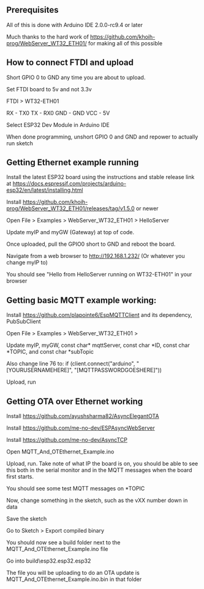 ## Prerequisites

All of this is done with Arduino IDE 2.0.0-rc9.4 or later

Much thanks to the hard work of https://github.com/khoih-prog/WebServer_WT32_ETH01/ for making all of this possible

## How to connect FTDI and upload

Short GPIO 0 to GND any time you are about to upload.

Set FTDI board to 5v and not 3.3v

FTDI > WT32-ETH01

RX   - TX0
TX   - RX0
GND  - GND
VCC  - 5V

Select ESP32 Dev Module in Arduino IDE

When done programming, unshort GPIO 0 and GND and repower to actually run sketch

## Getting Ethernet example running

Install the latest ESP32 board using the instructions and stable release link at https://docs.espressif.com/projects/arduino-esp32/en/latest/installing.html

Install https://github.com/khoih-prog/WebServer_WT32_ETH01/releases/tag/v1.5.0 or newer

Open File > Examples > WebServer_WT32_ETH01 > HelloServer

Update myIP and myGW (Gateway) at top of code.

Once uploaded, pull the GPIO0 short to GND and reboot the board. 

Navigate from a web browser to http://192.168.1.232/ (Or whatever you change myIP to)

You should see "Hello from HelloServer running on WT32-ETH01" in your browser

## Getting basic MQTT example working:

Install https://github.com/plapointe6/EspMQTTClient and its dependency, PubSubClient

Open File > Examples > WebServer_WT32_ETH01 > 

Update myIP, myGW, const char* mqttServer, const char *ID, const char *TOPIC, and const char *subTopic

Also change line 76 to: if (client.connect("arduino", "[YOURUSERNAMEHERE]", "[MQTTPASSWORDGOESHERE]"))

Upload, run

## Getting OTA over Ethernet working

Install https://github.com/ayushsharma82/AsyncElegantOTA

Install https://github.com/me-no-dev/ESPAsyncWebServer

Install https://github.com/me-no-dev/AsyncTCP

Open MQTT_And_OTEthernet_Example.ino

Upload, run. Take note of what IP the board is on, you should be able to see this both in the serial monitor and in the MQTT messages when the board first starts.

You should see some test MQTT messages on *TOPIC

Now, change something in the sketch, such as the vXX number down in data

Save the sketch

Go to Sketch > Export compiled binary

You should now see a build folder next to the MQTT_And_OTEthernet_Example.ino file

Go into build\esp32.esp32.esp32

The file you will be uploading to do an OTA update is MQTT_And_OTEthernet_Example.ino.bin in that folder


